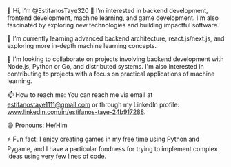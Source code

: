 
👋 Hi, I’m @EstifanosTaye320
👀 I’m interested in backend development, frontend development, machine learning, and game development. I'm also fascinated by exploring new technologies and building impactful software.

🌱 I’m currently learning advanced backend architecture, react.js/next.js, and exploring more in-depth machine learning concepts.

💞️ I’m looking to collaborate on projects involving backend development with Node.js, Python or Go, and distributed systems. I'm also interested in contributing to projects with a focus on practical applications of machine learning.

📫 How to reach me: You can reach me via email at estifanostaye1111@gmail.com or through my LinkedIn profile: www.linkedin.com/in/estifanos-taye-24b917288.

😄 Pronouns: He/Him

⚡ Fun fact: I enjoy creating games in my free time using Python and Pygame, and I have a particular fondness for trying to implement complex ideas using very few lines of code.

<!---
EstifanosTaye320/EstifanosTaye320 is a ✨ special ✨ repository because its `README.md` (this file) appears on your GitHub profile.
You can click the Preview link to take a look at your changes.
--->
